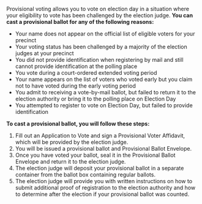 Provisional voting allows you to vote on election day in a situation where your eligibility to vote has been challenged by the election judge. **You can cast a provisional ballot for any of the following reasons:**  
- Your name does not appear on the official list of eligible voters for your precinct  
- Your voting status has been challenged by a majority of the election judges at your precinct  
- You did not provide identification when registering by mail and still cannot provide identification at the polling place  
- You vote during a court-ordered extended voting period  
- Your name appears on the list of voters who voted early but you claim not to have voted during the early voting period  
- You admit to receiving a vote-by-mail ballot, but failed to return it to the election authority or bring it to the polling place on Election Day  
- You attempted to register to vote on Election Day, but failed to provide identification  

**To cast a provisional ballot, you will follow these steps:**  
1. Fill out an Application to Vote and sign a Provisional Voter Affidavit, which will be provided by the election judge.  
2. You will be issued a provisional ballot and Provisional Ballot Envelope.  
3. Once you have voted your ballot, seal it in the Provisional Ballot Envelope and return it to the election judge.  
4. The election judge will deposit your provisional ballot in a separate container from the ballot box containing regular ballots.  
5. The election judge will provide you with written instructions on how to submit additional proof of registration to the election authority and how to determine after the election if your provisional ballot was counted.  





